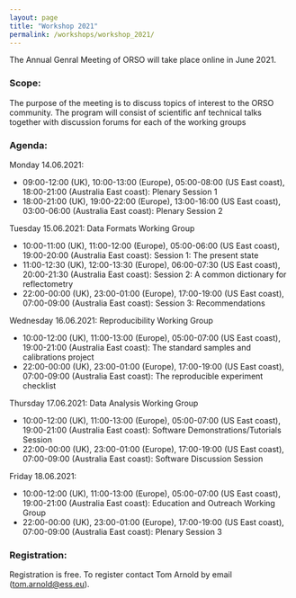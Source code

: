 ```yaml
---
layout: page
title: "Workshop 2021"
permalink: /workshops/workshop_2021/
---
```


The Annual Genral Meeting of ORSO will take place online in June 2021.

### Scope:

The purpose of the meeting is to discuss topics of interest to the ORSO community.
The program will consist of scientific anf technical talks together with discussion forums for each of the working groups

### Agenda:

Monday 14.06.2021:
- 09:00-12:00 (UK), 10:00-13:00 (Europe), 05:00-08:00 (US East coast), 18:00-21:00 (Australia East coast): Plenary Session 1
- 18:00-21:00 (UK), 19:00-22:00 (Europe), 13:00-16:00 (US East coast), 03:00-06:00 (Australia East coast): Plenary Session 2

Tuesday 15.06.2021: Data Formats Working Group
- 10:00-11:00 (UK), 11:00-12:00 (Europe), 05:00-06:00 (US East coast), 19:00-20:00 (Australia East coast): Session 1: The present state
- 11:00-12:30 (UK), 12:00-13:30 (Europe), 06:00-07:30 (US East coast), 20:00-21:30 (Australia East coast): Session 2: A common dictionary for reflectometry
- 22:00-00:00 (UK), 23:00-01:00 (Europe), 17:00-19:00 (US East coast), 07:00-09:00 (Australia East coast): Session 3: Recommendations

Wednesday 16.06.2021: Reproducibility Working Group
- 10:00-12:00 (UK), 11:00-13:00 (Europe), 05:00-07:00 (US East coast), 19:00-21:00 (Australia East coast): The standard samples and calibrations project
- 22:00-00:00 (UK), 23:00-01:00 (Europe), 17:00-19:00 (US East coast), 07:00-09:00 (Australia East coast): The reproducible experiment checklist

Thursday 17.06.2021: Data Analysis Working Group
- 10:00-12:00 (UK), 11:00-13:00 (Europe), 05:00-07:00 (US East coast), 19:00-21:00 (Australia East coast): Software Demonstrations/Tutorials Session
- 22:00-00:00 (UK), 23:00-01:00 (Europe), 17:00-19:00 (US East coast), 07:00-09:00 (Australia East coast): Software Discussion Session 

Friday 18.06.2021:
- 10:00-12:00 (UK), 11:00-13:00 (Europe), 05:00-07:00 (US East coast), 19:00-21:00 (Australia East coast): Education and Outreach Working Group
- 22:00-00:00 (UK), 23:00-01:00 (Europe), 17:00-19:00 (US East coast), 07:00-09:00 (Australia East coast): Plenary Session 3


### Registration:

Registration is free. To register contact Tom Arnold by email (tom.arnold@ess.eu).


